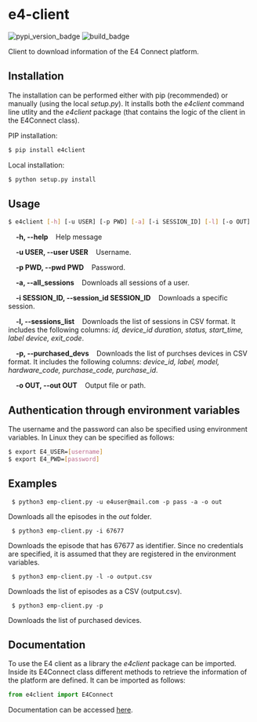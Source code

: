# e4-client
![pypi_version_badge](https://img.shields.io/pypi/v/e4client.svg) ![build_badge](https://readthedocs.org/projects/e4-client/badge/?version=latest) 

Client to download information of the E4 Connect platform.

## Installation
The installation can be performed either with pip (recommended) or manually (using the local _setup.py_). It installs both the _e4client_ command line utlity and the _e4client_ package (that contains the logic of the client in the E4Connect class).

PIP installation:

```sh 
$ pip install e4client
```

Local installation:

```sh 
$ python setup.py install
```

## Usage

```sh 
$ e4client [-h] [-u USER] [-p PWD] [-a] [-i SESSION_ID] [-l] [-o OUT]
```

&nbsp;&nbsp;&nbsp;&nbsp;**-h, --help**&nbsp;&nbsp;&nbsp;&nbsp;Help message

&nbsp;&nbsp;&nbsp;&nbsp;**-u USER, --user USER**&nbsp;&nbsp;&nbsp;&nbsp;Username.

&nbsp;&nbsp;&nbsp;&nbsp;**-p PWD, --pwd PWD**&nbsp;&nbsp;&nbsp;&nbsp;Password.

&nbsp;&nbsp;&nbsp;&nbsp;**-a, --all_sessions**&nbsp;&nbsp;&nbsp;&nbsp;Downloads all sessions of a user.

&nbsp;&nbsp;&nbsp;&nbsp;**-i SESSION_ID, --session_id SESSION_ID**&nbsp;&nbsp;&nbsp;&nbsp;Downloads a specific session.

&nbsp;&nbsp;&nbsp;&nbsp;**-l, --sessions_list**&nbsp;&nbsp;&nbsp;&nbsp;Downloads the list of sessions in CSV format. It includes the following columns: _id, device_id	duration, status, start_time, label	device, exit_code_.

&nbsp;&nbsp;&nbsp;&nbsp;**-p, --purchased_devs**&nbsp;&nbsp;&nbsp;&nbsp;Downloads the list of purchses devices in CSV format. It includes the following columns: _device_id, label, model, hardware_code, purchase_code, purchase_id_.

&nbsp;&nbsp;&nbsp;&nbsp;**-o OUT, --out OUT**&nbsp;&nbsp;&nbsp;&nbsp;Output file or path.

## Authentication through environment variables
The username and the password can also be specified using environment variables. In Linux they can be specified as follows:

```sh
$ export E4_USER=[username]
$ export E4_PWD=[password]
```

## Examples
` $ python3 emp-client.py -u e4user@mail.com -p pass -a -o out`

Downloads all the episodes in the _out_ folder.

` $ python3 emp-client.py -i 67677`

Downloads the episode that has 67677 as identifier. Since no credentials are specified, it is assumed that they are registered in the environment variables.

` $ python3 emp-client.py -l -o output.csv`

Downloads the list of episodes as a CSV (output.csv). 

` $ python3 emp-client.py -p`

Downloads the list of purchased devices. 

## Documentation
To use the E4 client as a library the _e4client_ package can be imported. Inside its E4Connect class different methods to retrieve the information of the platform are defined. It can be imported as follows:

```python
from e4client import E4Connect
```

Documentation can be accessed [here](http://e4-client.readthedocs.io/).

